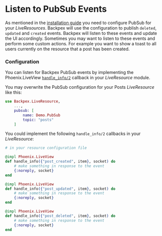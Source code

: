 # Listen to PubSub Events

As mentioned in the [installation guide](get_started/installation.md) you need to configure PubSub for your *LiveResources*. Backpex will use the configuration to publish `deleted`, `updated` and `created` events. Backpex will listen to these events and update the UI accordingly. Sometimes you may want to listen to these events and perform some custom actions. For example you want to show a toast to all users currently on the resource that a post has been created.

### Configuration

You can listen for Backpex PubSub events by implementing the Phoenix.LiveView [`handle_info/2`](Phoenix.LiveView.html#c:handle_info/2) callback in your *LiveResource* module.

You may overwrite the PubSub configuration for your Posts *LiveResource* like this:

```elixir
use Backpex.LiveResource,
    ...,
    pubsub: [
        name: Demo.PubSub
        topic: "posts"
    ]
```

You could implement the following `handle_info/2` callbacks in your *LiveResource*:

```elixir
# in your resource configuration file

@impl Phoenix.LiveView
def handle_info({"post_created", item}, socket) do
    # make something in response to the event
    {:noreply, socket}
end

@impl Phoenix.LiveView
def handle_info({"post_updated", item}, socket) do
    # make something in response to the event
    {:noreply, socket}
end

@impl Phoenix.LiveView
def handle_info({"post_deleted", item}, socket) do
    # make something in response to the event
    {:noreply, socket}
end
```
